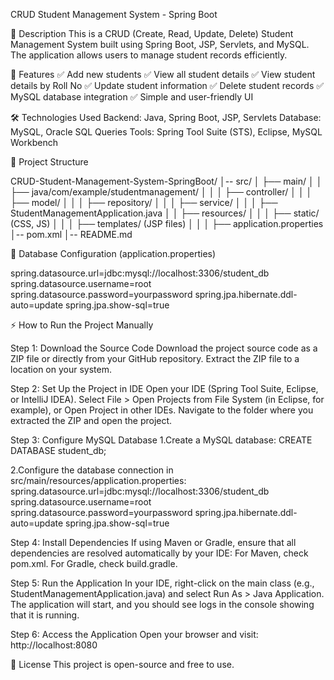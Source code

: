 CRUD Student Management System - Spring Boot

📌 Description
This is a CRUD (Create, Read, Update, Delete) Student Management System built using Spring Boot, JSP, Servlets, and MySQL. The application allows users to manage student records efficiently.

🚀 Features
✅ Add new students
✅ View all student details
✅ View student details by Roll No
✅ Update student information
✅ Delete student records
✅ MySQL database integration
✅ Simple and user-friendly UI

🛠️ Technologies Used
Backend: Java, Spring Boot, JSP, Servlets
Database: MySQL, Oracle SQL Queries
Tools: Spring Tool Suite (STS), Eclipse, MySQL Workbench

📂 Project Structure

CRUD-Student-Management-System-SpringBoot/
│-- src/
│   ├── main/
│   │   ├── java/com/example/studentmanagement/
│   │   │   ├── controller/
│   │   │   ├── model/
│   │   │   ├── repository/
│   │   │   ├── service/
│   │   │   ├── StudentManagementApplication.java
│   │   ├── resources/
│   │   │   ├── static/ (CSS, JS)
│   │   │   ├── templates/ (JSP files)
│   │   │   ├── application.properties
│-- pom.xml
│-- README.md

💾 Database Configuration (application.properties)

spring.datasource.url=jdbc:mysql://localhost:3306/student_db
spring.datasource.username=root
spring.datasource.password=yourpassword
spring.jpa.hibernate.ddl-auto=update
spring.jpa.show-sql=true

⚡ How to Run the Project Manually

Step 1: Download the Source Code
Download the project source code as a ZIP file or directly from your GitHub repository.
Extract the ZIP file to a location on your system.

Step 2: Set Up the Project in IDE
Open your IDE (Spring Tool Suite, Eclipse, or IntelliJ IDEA).
Select File > Open Projects from File System (in Eclipse, for example), or Open Project in other IDEs.
Navigate to the folder where you extracted the ZIP and open the project.

Step 3: Configure MySQL Database
1.Create a MySQL database:
CREATE DATABASE student_db;

2.Configure the database connection in src/main/resources/application.properties:
spring.datasource.url=jdbc:mysql://localhost:3306/student_db
spring.datasource.username=root
spring.datasource.password=yourpassword
spring.jpa.hibernate.ddl-auto=update
spring.jpa.show-sql=true

Step 4: Install Dependencies
If using Maven or Gradle, ensure that all dependencies are resolved automatically by your IDE:
For Maven, check pom.xml.
For Gradle, check build.gradle.

Step 5: Run the Application
In your IDE, right-click on the main class (e.g., StudentManagementApplication.java) and select Run As > Java Application.
The application will start, and you should see logs in the console showing that it is running.

Step 6: Access the Application
Open your browser and visit:
http://localhost:8080

📜 License
This project is open-source and free to use.
